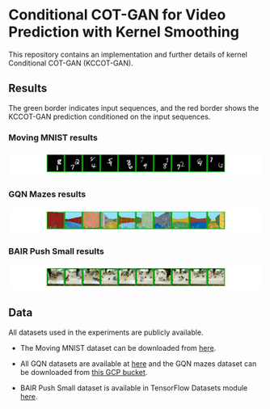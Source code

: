 # Conditional COT-GAN for Video Prediction with Kernel Smoothing

This repository contains an implementation and further details of kernel Conditional COT-GAN (KCCOT-GAN).

## Results

The green border indicates input sequences, and the red border shows the KCCOT-GAN prediction conditioned on the input sequences. 

### Moving MNIST results
![](./gifs/mmnist.gif)

### GQN Mazes results
![](./gifs/mazes.gif)

### BAIR Push Small results
![](./gifs/bair.gif)


## Data 

All datasets used in the experiments are publicly available.  

- The Moving MNIST dataset can be downloaded from [here](http://www.cs.toronto.edu/~nitish/unsupervised_video/).

- All GQN datasets are available at [here](https://github.com/deepmind/gqn-datasets) and the GQN mazes dataset can be downloaded from [this GCP bucket](https://console.cloud.google.com/storage/browser/gqn-dataset/mazes?pageState=(%22StorageObjectListTable%22:(%22f%22:%22%255B%255D%22))&prefix=&forceOnObjectsSortingFiltering=false). 
- BAIR Push Small dataset is available in TensorFlow Datasets module [here](https://www.tensorflow.org/datasets/catalog/bair_robot_pushing_small).
